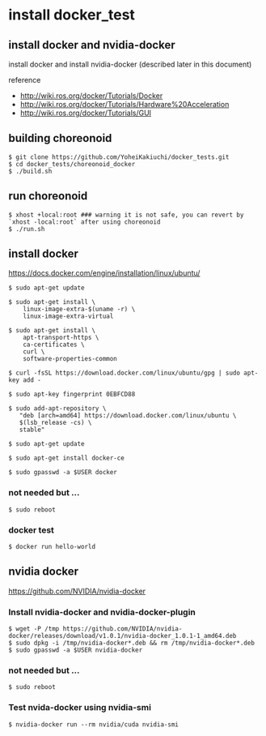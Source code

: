 # install docker_test

## install docker and nvidia-docker

install docker and install nvidia-docker (described later in this document)

reference
- http://wiki.ros.org/docker/Tutorials/Docker
- http://wiki.ros.org/docker/Tutorials/Hardware%20Acceleration
- http://wiki.ros.org/docker/Tutorials/GUI

## building choreonoid
~~~
$ git clone https://github.com/YoheiKakiuchi/docker_tests.git
$ cd docker_tests/choreonoid_docker
$ ./build.sh
~~~

## run choreonoid
~~~
$ xhost +local:root ### warning it is not safe, you can revert by `xhost -local:root` after using choreonoid
$ ./run.sh
~~~

## install docker
https://docs.docker.com/engine/installation/linux/ubuntu/
~~~
$ sudo apt-get update

$ sudo apt-get install \
    linux-image-extra-$(uname -r) \
    linux-image-extra-virtual

$ sudo apt-get install \
    apt-transport-https \
    ca-certificates \
    curl \
    software-properties-common

$ curl -fsSL https://download.docker.com/linux/ubuntu/gpg | sudo apt-key add -

$ sudo apt-key fingerprint 0EBFCD88

$ sudo add-apt-repository \
   "deb [arch=amd64] https://download.docker.com/linux/ubuntu \
   $(lsb_release -cs) \
   stable"

$ sudo apt-get update

$ sudo apt-get install docker-ce

$ sudo gpasswd -a $USER docker
~~~

### not needed but ...
~~~
$ sudo reboot
~~~

### docker test
~~~
$ docker run hello-world
~~~

## nvidia docker
https://github.com/NVIDIA/nvidia-docker

### Install nvidia-docker and nvidia-docker-plugin
~~~
$ wget -P /tmp https://github.com/NVIDIA/nvidia-docker/releases/download/v1.0.1/nvidia-docker_1.0.1-1_amd64.deb
$ sudo dpkg -i /tmp/nvidia-docker*.deb && rm /tmp/nvidia-docker*.deb
$ sudo gpasswd -a $USER nvidia-docker
~~~

### not needed but ...
~~~
$ sudo reboot
~~~

### Test nvida-docker using nvidia-smi
~~~
$ nvidia-docker run --rm nvidia/cuda nvidia-smi
~~~
